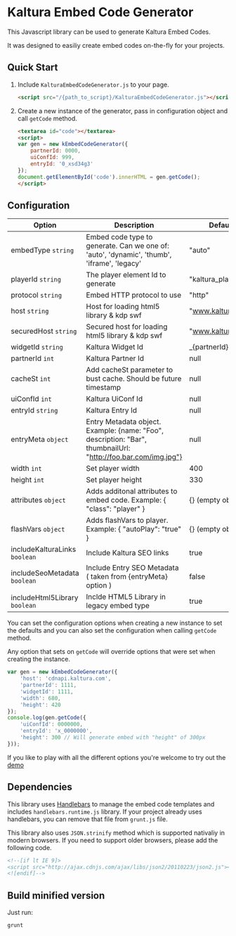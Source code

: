 # Kaltura Embed Code Generator

This Javascript library can be used to generate Kaltura Embed Codes.

It was designed to easiliy create embed codes on-the-fly for your projects.

## Quick Start

1. Include ```KalturaEmbedCodeGenerator.js``` to your page.

	```html
	<script src="/{path_to_script}/KalturaEmbedCodeGenerator.js"></script>
	```

2. Create a new instance of the generator, pass in configuration object and call ```getCode``` method.

	```html
	<textarea id="code"></textarea>
	<script>
	var gen = new kEmbedCodeGenerator({
		partnerId: 0000,
		uiConfId: 999,
		entryId: '0_xsd34g3'
	});
	document.getElementById('code').innerHTML = gen.getCode();
	</script>
	```

## Configuration

| Option     	| Description			| Default	|
| -------------	| ------------------------ 	| ------------- |
| embedType ```string``` | Embed code type to generate. Can we one of: 'auto', 'dynamic', 'thumb', 'iframe', 'legacy' 	| "auto" |
| playerId ```string``` |   The player element Id to generate | "kaltura_player" |
| protocol ```string``` | Embed HTTP protocol to use | "http" | 
| host ```string``` | Host for loading html5 library & kdp swf | "www.kaltura.com" | 
| securedHost ```string``` | Secured host for loading html5 library & kdp swf | "www.kaltura.com" | 
| widgetId ```string``` | Kaltura Widget Id | _{partnerId} | 
| partnerId ```int``` | Kaltura Partner Id | null | 
| cacheSt ```int``` | Add cacheSt parameter to bust cache. Should be future timestamp | null | 
| uiConfId ```int``` | Kaltura UiConf Id | null | 
| entryId ```string``` | Kaltura Entry Id | null | 
| entryMeta ```object``` | Entry Metadata object. Example: {name: "Foo", description: "Bar", thumbnailUrl: "http://foo.bar.com/img.jpg"} | null | 
| width ```int``` | Set player width | 400 | 
| height ```int``` | Set player height | 330 |
| attributes ```object``` | Adds additonal attributes to embed code. Example: { "class": "player" } | {} (empty object) |
| flashVars ```object``` | Adds flashVars to player. Example: { "autoPlay": "true" } | {} (empty object) |
| includeKalturaLinks ```boolean``` | Include Kaltura SEO links | true | 
| includeSeoMetadata ```boolean``` | Include Entry SEO Metadata ( taken from {entryMeta} option ) | false | 
| includeHtml5Library ```boolean``` | Inclde HTML5 Library in legacy embed type | true | 

You can set the configuration options when creating a new instance to set the defaults 
and you can also set the configuration when calling ```getCode``` method.

Any option that sets on ```getCode``` will override options that were set when creating the instance.

```javascript
var gen = new kEmbedCodeGenerator({
	'host': 'cdnapi.kaltura.com',
	'partnerId': 1111,
	'widgetId': 1111,
	'width': 680,
	'height': 420
});
console.log(gen.getCode({
	'uiConfId': 0000000,
	'entryId': 'x_0000000',	
	'height': 300 // Will generate embed with "height" of 300px 
}));
```

If you like to play with all the different options you're welcome to try out the [demo](http://kaltura.github.com/EmbedCodeGenerator/demo/)

## Dependencies

This library uses [Handlebars](http://handlebarsjs.com/) to manage the embed code templates and includes ```handlebars.runtime.js``` library.
If your project already uses handlebars, you can remove that file from ```grunt.js``` file.

This library also uses ```JSON.strinify``` method which is supported nativaliy in modern browsers.
If you need to support older browsers, please add the following code.

```html
<!--[if lt IE 9]>
<script src="http://ajax.cdnjs.com/ajax/libs/json2/20110223/json2.js"></script>
<![endif]-->
```

## Build minified version
Just run:
```
grunt
```
	
